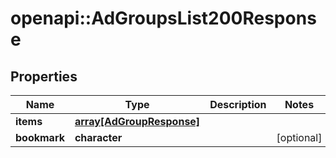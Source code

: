 # openapi::AdGroupsList200Response


## Properties
Name | Type | Description | Notes
------------ | ------------- | ------------- | -------------
**items** | [**array[AdGroupResponse]**](AdGroupResponse.md) |  | 
**bookmark** | **character** |  | [optional] 


